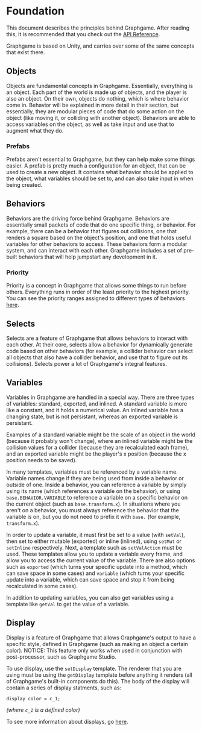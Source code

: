 # Foundation
This document describes the principles behind Graphgame. After reading this, it is recommended that you check out the [API Reference](TEMPLATES.md).

Graphgame is based on Unity, and carries over some of the same concepts that exist there.

## Objects
Objects are fundamental concepts in Graphgame. Essentially, everything is an object. Each part of the world is made up of objects, and the player is also an object. On their own, objects do nothing, which is where behavior come in. Behavior will be explained in more detail in their section, but essentially, they are modular pieces of code that do some action on the object (like moving it, or colliding with another object). Behaviors are able to access variables on the object, as well as take input and use that to augment what they do.

### Prefabs
Prefabs aren't essential to Graphgame, but they can help make some things easier. A prefab is pretty much a configuration for an object, that can be used to create a new object. It contains what behavior should be applied to the object, what variables should be set to, and can also take input in when being created.

## Behaviors
Behaviors are the driving force behind Graphgame. Behaviors are essentially small packets of code that do one specific thing, or behavior. For example, there can be a behavior that figures out collisions, one that renders a square based on the object's position, and one that holds useful variables for other behaviors to access. These behaviors form a modular system, and can interact with each other. Graphgame includes a set of pre-built behaviors that will help jumpstart any development in it.

### Priority
Priority is a concept in Graphgame that allows some things to run before others. Everything runs in order of the least priority to the highest priority. You can see the priority ranges assigned to different types of behaviors [here](PRIORITIES.md).

## Selects
Selects are a feature of Graphgame that allows behaviors to interact with each other. At their core, selects allow a behavior for dynamically generate code based on other behaviors (for example, a collider behavior can select all objects that also have a collider behavior, and use that to figure out its collisions). Selects power a lot of Graphgame's integral features.

## Variables
Variables in Graphgame are handled in a special way. There are three types of variables: standard, exported, and inlined. A standard variable is more like a constant, and it holds a numerical value. An inlined variable has a changing state, but is not persistant, whereas an exported variable is persistant.

Examples of a standard variable might be the scale of an object in the world (because it probably won't change), where an inlined variable might be the collision values for a collider (because they are recalculated each frame), and an exported variable might be the player's x position (because the x position needs to be saved).

In many templates, variables must be referenced by a variable name. Variable names change if they are being used from inside a behavior or outside of one. Inside a behavior, you can reference a variable by simply using its name (which references a variable on the behavior), or using `base.BEHAVIOR.VARIABLE` to reference a variable on a specific behavior on the current object (such as `base.transform.x`). In situations where you aren't on a behavior, you must always reference the behavior that the variable is on, but you do not need to prefix it with `base.` (for example, `transform.x`).

In order to update a variable, it must first be set to a value (with `setVal`), then set to either mutable (exported) or inline (inlined), using `setMut` or `setInline` respectively. Next, a template such as `setValAction` must be used. These templates allow you to update a variable every frame, and allow you to access the current value of the variable. There are also options such as `exported` (which turns your specific update into a method, which can save space in some cases) and `variable` (which turns your specific update into a variable, which can save space and stop it from being recalculated in some cases).

In addition to updating variables, you can also get variables using a template like `getVal` to get the value of a variable.

## Display
Display is a feature of Graphgame that allows Graphgame's output to have a specific style, defined in Graphgame (such as making an object a certain color). NOTICE: This feature only works when used in conjunction with post-processor, such as Graphgame Studio.

To use display, use the `setDisplay` template. The renderer that you are using must be using the `getDisplay` template before anything it renders (all of Graphgame's built-in components do this). The body of the display will contain a series of display statments, such as:
```
display color = c_1;
```
*(where `c_1` is a defined color)*

To see more information about displays, go [here](DISPLAY.md).